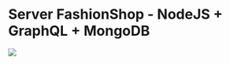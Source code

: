 # Server FashionShop - NodeJS + GraphQL + MongoDB
<img src="https://user-images.githubusercontent.com/45101536/91628455-f8db6100-e9e9-11ea-889a-5206f9074be9.png">
